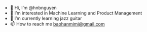 - 👋 Hi, I’m @hnbnguyen
- 👀 I’m interested in Machine Learning and Product Management
- 🌱 I’m currently learning jazz guitar
- 📫 How to reach me baohanmimi@gmail.com

<!---
hnbnguyen/hnbnguyen is a ✨ special ✨ repository because its `README.md` (this file) appears on your GitHub profile.
You can click the Preview link to take a look at your changes.
--->
